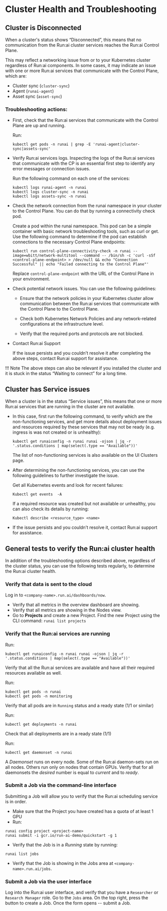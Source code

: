 # Cluster Health and Troubleshooting

## Cluster is Disconnected

When a cluster's status shows “Disconnected”, this means that no communication from the Run:ai cluster services reaches the Run:ai Control Plane. 

This may reflect a networking issue from or to your Kubernetes cluster regardless of Run:ai components. In some cases, it may indicate an issue with one or more Run:ai services that communicate with the Control Plane, which are:
* Cluster sync (`cluster-sync`)
* Agent (`runai-agent`)
* Asset sync (`asset-sync`)

### Troubleshooting actions:

* First, check that the Run:ai services that communicate with the Control Plane are up and running.

  Run:

  `kubectl get pods -n runai | grep -E 'runai-agent|cluster-sync|assets-sync'`

* Verify Run:ai services logs. Inspecting the logs of the Run:ai services that communicate with the CP is an essential first step to identify any error messages or connection issues.

  Run the following command on each one of the services:

  ```
  kubectl logs runai-agent -n runai
  kubectl logs cluster-sync -n runai
  kubectl logs assets-sync -n runai
  ```

* Check the network connection from the runai namespace in your cluster to the Control Plane. You can do that by running a connectivity check pod.

  Create a pod within the runai namespace. This pod can be a simple container with basic network troubleshooting tools, such as curl or get. Use the following command to determine if the pod can establish connections to the necessary Control Plane endpoints:

  `kubectl run control-plane-connectivity-check -n runai --image=wbitt/network-multitool --command -- /bin/sh -c 'curl -sSf <control-plane-endpoint> > /dev/null && echo "Connection Successful" || echo "Failed connecting to the Control Plane"'`

  Replace `control-plane-endpoint` with the URL of the Control Plane in your environment.

* Check potential network issues. You can use the following guidelines:
  
    * Ensure that the network policies in your Kubernetes cluster allow communication between the Run:ai services that communicate with the Control Plane to the Control Plane.
   
    * Check both Kubernetes Network Policies and any network-related configurations at the infrastructure level.
  
    * Verify that the required ports and protocols are not blocked. 

* Contact Run:ai Support

  If the issue persists and you couldn’t resolve it after completing the above steps, contact Run:ai support for assistance.

!!! Note 
    The above steps can also be relevant if you installed the cluster and it is stuck in the status “Waiting to connect” for a long time.

## Cluster has Service issues

When a cluster is in the status “Service issues”, this means that one or more Run:ai services that are running in the cluster are not available.

* In this case, first run the following command, to verify which are the non-functioning services, and get more details about deployment issues and resources required by these services that may not be ready (e.g. ingress is was not created or is unhealthy): 

  `kubectl get runaiconfig -n runai runai -ojson | jq -r '.status.conditions | map(select(.type == "Available"))'`

  The list of non-functioning services is also available on the UI Clusters page.

* After determining the non-functioning services, you can use the following guidelines to further investigate the issue.

  Get all Kubernetes events and look for recent failures:

  `Kubectl get events  -A`

  If a required resource was created but not available or unhealthy, you can also check its details by running:

  `Kubectl describe <resource_type> <name>`

* If the issue persists and you couldn’t resolve it, contact Run:ai support for assistance. 

## General tests to verify the Run:ai cluster health

In addition of the troubleshooting options described above, regardless of the cluster status, you can use the following tests regularly, to determine the Run:ai cluster health.

### Verify that data is sent to the cloud

Log in to `<company-name>.run.ai/dashboards/now`.

* Verify that all metrics in the overview dashboard are showing. 
* Verify that all metrics are showing in the Nodes view. 
* Go to __Projects__ and create a new Project. Find the new Project using the CLI command: `runai list projects`


### Verify that the Run:ai services are running

Run:
```
kubectl get runaiconfig -n runai runai -ojson | jq -r '.status.conditions | map(select(.type == "Available"))'
```
Verify that all the Run:ai services are available and have all their required resources available as well.


Run:
```
kubectl get pods -n runai
kubectl get pods -n monitoring
```
Verify that all pods are in `Running` status and a ready state (1/1 or similar)

Run:
```
kubectl get deployments -n runai
```

Check that all deployments are in a ready state (1/1)

Run:

```
kubectl get daemonset -n runai
```

A _Daemonset_ runs on every node. Some of the Run:ai daemon-sets run on all nodes. Others run only on nodes that contain GPUs. Verify that for all daemonsets the _desired_ number is equal to  _current_ and to _ready_. 


### Submit a Job via the command-line interface

Submitting a Job will allow you to verify that the Run:ai scheduling service is in order. 

* Make sure that the Project you have created has a quota of at least 1 GPU
* Run:

``` 
runai config project <project-name>
runai submit -i gcr.io/run-ai-demo/quickstart -g 1
```

* Verify that the Job is in a _Running_ state by running: 

```
runai list jobs
```

* Verify that the Job is showing in the Jobs area at `<company-name>.run.ai/jobs`.

### Submit a Job via the user interface

Log into the Run:ai user interface, and verify that you have a `Researcher` or `Research Manager` role. 
Go to the `Jobs` area. On the top right, press the button to create a Job. Once the form opens -- submit a Job. 
